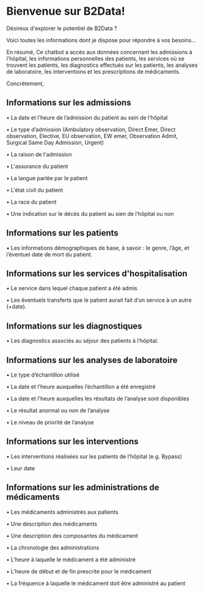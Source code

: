 # Bienvenue sur B2Data!

Désireux d'explorer le potentiel de B2Data ?
 
Voici toutes les informations dont je dispose pour répondre à vos besoins...

En résumé, 
Ce chatbot a accès aux données concernant les admissions à l'hôpital, les informations personnelles des patients, les services où se trouvent les patients, les diagnostics effectués sur les patients, les analyses de laboratoire, les interventions et les prescriptions de médicaments.

Concrètement,

Informations sur les admissions
-------------------------------
• La date et l'heure de l’admission du patient au sein de l’hôpital

• Le type d’admission (Ambulatory observation, Direct Emer, Direct observation, Elective, EU observation, EW emer, Observation Admit, Surgical Same Day Admission, Urgent) 

• La raison de l'admission

• L'assurance du patient

• La langue parlée par le patient

• L'état civil du patient

• La race du patient

• Une indication sur le décès du patient au sien de l’hôpital ou non
  
Informations sur les patients
-----------------------------
• Les informations démographiques de base, à savoir : le genre, l’âge, et l’éventuel date de mort du patient.

Informations sur les services d'hospitalisation
-----------------------------------------------
• Le service dans lequel chaque patient a été admis 

• Les éventuels transferts que le patient aurait fait d’un service à un autre (+date).

Informations sur les diagnostiques
----------------------------------
• Les diagnostics associés au séjour des patients à l’hôpital.

Informations sur les analyses de laboratoire
--------------------------------------------
• Le type d’échantillon utilisé

• La date et l'heure auxquelles l’échantillon a été enregistré

• La date et l'heure auxquelles les résultats de l’analyse sont disponibles

• Le résultat anormal ou non de l’analyse 

• Le niveau de priorité de l’analyse

Informations sur les interventions
----------------------------------
• Les interventions réalisées sur les patients de l’hôpital (e.g. Bypass)

• Leur date 

Informations sur les administrations de médicaments
---------------------------------------------------
• Les médicaments administrés aux patients

• Une description des médicaments

• Une description des composantes du médicament

• La chronologie des administrations

• L’heure à laquelle le médicament a été administré

• L’heure de début et de fin prescrite pour le médicament

• La fréquence à laquelle le médicament doit être administré au patient 
